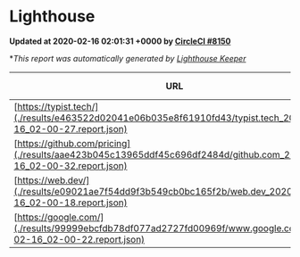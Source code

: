 
# Lighthouse

**Updated at 2020-02-16 02:01:31 +0000 by [CircleCI #8150](https://circleci.com/gh/ItinerisLtd/lighthouse-keeper-example/8150)**

**This report was automatically generated by [Lighthouse Keeper](https://github.com/itinerisltd/lighthouse-keeper)*

| URL | Performance | Accessibility | Best Practices | SEO | PWA | Updated At |
| --- | --- | --- | --- | --- | --- | --- |
| [https://typist.tech/](./results/e463522d02041e06b035e8f61910fd43/typist.tech_2020-02-16_02-00-27.report.json) | 0.98 | 0.92 | 0.79 | 1 | 0.59 | 2020-02-16T02:00:27.245Z |
| [https://github.com/pricing](./results/aae423b045c13965ddf45c696df2484d/github.com_2020-02-16_02-00-32.report.json) | 0.54 | 0.93 | 0.93 | 0.92 | 0.56 | 2020-02-16T02:00:32.177Z |
| [https://web.dev/](./results/e09021ae7f54dd9f3b549cb0bc165f2b/web.dev_2020-02-16_02-00-18.report.json) | 0.94 | 0.92 | 1 | 1 | 0.93 | 2020-02-16T02:00:18.802Z |
| [https://google.com/](./results/99999ebcfdb78df077ad2727fd00969f/www.google.com_2020-02-16_02-00-22.report.json) | 0.93 | 0.86 | 0.93 | 0.9 | 0.56 | 2020-02-16T02:00:22.568Z |

